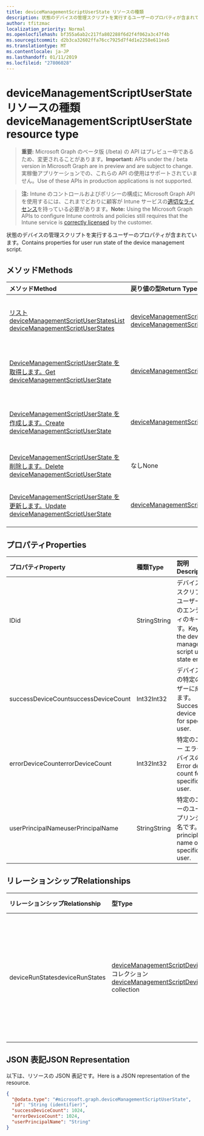 ```yaml
---
title: deviceManagementScriptUserState リソースの種類
description: 状態のデバイスの管理スクリプトを実行するユーザーのプロパティが含まれています。
author: tfitzmac
localization_priority: Normal
ms.openlocfilehash: bf355a6ab2c217fa802288f6d2f4f062a3c47f4b
ms.sourcegitcommit: d2b3ca32602ffa76cc7925d7f4d1e2258e611ea5
ms.translationtype: MT
ms.contentlocale: ja-JP
ms.lasthandoff: 01/11/2019
ms.locfileid: "27806028"
---
```

# <a name="devicemanagementscriptuserstate-resource-type"></a><span data-ttu-id="d4ecb-103">deviceManagementScriptUserState リソースの種類</span><span class="sxs-lookup"><span data-stu-id="d4ecb-103">deviceManagementScriptUserState resource type</span></span>

> <span data-ttu-id="d4ecb-104">**重要:** Microsoft Graph のベータ版 (/beta) の API はプレビュー中であるため、変更されることがあります。</span><span class="sxs-lookup"><span data-stu-id="d4ecb-104">**Important:** APIs under the / beta version in Microsoft Graph are in preview and are subject to change.</span></span> <span data-ttu-id="d4ecb-105">実稼働アプリケーションでの、これらの API の使用はサポートされていません。</span><span class="sxs-lookup"><span data-stu-id="d4ecb-105">Use of these APIs in production applications is not supported.</span></span>

> <span data-ttu-id="d4ecb-106">**注:** Intune のコントロールおよびポリシーの構成に Microsoft Graph API を使用するには、これまでどおりに顧客が Intune サービスの[適切なライセンス](https://go.microsoft.com/fwlink/?linkid=839381)を持っている必要があります。</span><span class="sxs-lookup"><span data-stu-id="d4ecb-106">**Note:** Using the Microsoft Graph APIs to configure Intune controls and policies still requires that the Intune service is [correctly licensed](https://go.microsoft.com/fwlink/?linkid=839381) by the customer.</span></span>

<span data-ttu-id="d4ecb-107">状態のデバイスの管理スクリプトを実行するユーザーのプロパティが含まれています。</span><span class="sxs-lookup"><span data-stu-id="d4ecb-107">Contains properties for user run state of the device management script.</span></span>
## <a name="methods"></a><span data-ttu-id="d4ecb-108">メソッド</span><span class="sxs-lookup"><span data-stu-id="d4ecb-108">Methods</span></span>
|<span data-ttu-id="d4ecb-109">メソッド</span><span class="sxs-lookup"><span data-stu-id="d4ecb-109">Method</span></span>|<span data-ttu-id="d4ecb-110">戻り値の型</span><span class="sxs-lookup"><span data-stu-id="d4ecb-110">Return Type</span></span>|<span data-ttu-id="d4ecb-111">説明</span><span class="sxs-lookup"><span data-stu-id="d4ecb-111">Description</span></span>|
|:---|:---|:---|
|[<span data-ttu-id="d4ecb-112">リスト deviceManagementScriptUserStates</span><span class="sxs-lookup"><span data-stu-id="d4ecb-112">List deviceManagementScriptUserStates</span></span>](../api/intune-devices-devicemanagementscriptuserstate-list.md)|<span data-ttu-id="d4ecb-113">[deviceManagementScriptUserState](../resources/intune-devices-devicemanagementscriptuserstate.md)コレクション</span><span class="sxs-lookup"><span data-stu-id="d4ecb-113">[deviceManagementScriptUserState](../resources/intune-devices-devicemanagementscriptuserstate.md) collection</span></span>|<span data-ttu-id="d4ecb-114">[DeviceManagementScriptUserState](../resources/intune-devices-devicemanagementscriptuserstate.md)オブジェクトのプロパティと関係を一覧表示します。</span><span class="sxs-lookup"><span data-stu-id="d4ecb-114">List properties and relationships of the [deviceManagementScriptUserState](../resources/intune-devices-devicemanagementscriptuserstate.md) objects.</span></span>|
|[<span data-ttu-id="d4ecb-115">DeviceManagementScriptUserState を取得します。</span><span class="sxs-lookup"><span data-stu-id="d4ecb-115">Get deviceManagementScriptUserState</span></span>](../api/intune-devices-devicemanagementscriptuserstate-get.md)|[<span data-ttu-id="d4ecb-116">deviceManagementScriptUserState</span><span class="sxs-lookup"><span data-stu-id="d4ecb-116">deviceManagementScriptUserState</span></span>](../resources/intune-devices-devicemanagementscriptuserstate.md)|<span data-ttu-id="d4ecb-117">[DeviceManagementScriptUserState](../resources/intune-devices-devicemanagementscriptuserstate.md)オブジェクトのプロパティと関係を参照してください。</span><span class="sxs-lookup"><span data-stu-id="d4ecb-117">Read properties and relationships of the [deviceManagementScriptUserState](../resources/intune-devices-devicemanagementscriptuserstate.md) object.</span></span>|
|[<span data-ttu-id="d4ecb-118">DeviceManagementScriptUserState を作成します。</span><span class="sxs-lookup"><span data-stu-id="d4ecb-118">Create deviceManagementScriptUserState</span></span>](../api/intune-devices-devicemanagementscriptuserstate-create.md)|[<span data-ttu-id="d4ecb-119">deviceManagementScriptUserState</span><span class="sxs-lookup"><span data-stu-id="d4ecb-119">deviceManagementScriptUserState</span></span>](../resources/intune-devices-devicemanagementscriptuserstate.md)|<span data-ttu-id="d4ecb-120">新しい[deviceManagementScriptUserState](../resources/intune-devices-devicemanagementscriptuserstate.md)オブジェクトを作成します。</span><span class="sxs-lookup"><span data-stu-id="d4ecb-120">Create a new [deviceManagementScriptUserState](../resources/intune-devices-devicemanagementscriptuserstate.md) object.</span></span>|
|[<span data-ttu-id="d4ecb-121">DeviceManagementScriptUserState を削除します。</span><span class="sxs-lookup"><span data-stu-id="d4ecb-121">Delete deviceManagementScriptUserState</span></span>](../api/intune-devices-devicemanagementscriptuserstate-delete.md)|<span data-ttu-id="d4ecb-122">なし</span><span class="sxs-lookup"><span data-stu-id="d4ecb-122">None</span></span>|<span data-ttu-id="d4ecb-123">の[deviceManagementScriptUserState](../resources/intune-devices-devicemanagementscriptuserstate.md)を削除します。</span><span class="sxs-lookup"><span data-stu-id="d4ecb-123">Deletes a [deviceManagementScriptUserState](../resources/intune-devices-devicemanagementscriptuserstate.md).</span></span>|
|[<span data-ttu-id="d4ecb-124">DeviceManagementScriptUserState を更新します。</span><span class="sxs-lookup"><span data-stu-id="d4ecb-124">Update deviceManagementScriptUserState</span></span>](../api/intune-devices-devicemanagementscriptuserstate-update.md)|[<span data-ttu-id="d4ecb-125">deviceManagementScriptUserState</span><span class="sxs-lookup"><span data-stu-id="d4ecb-125">deviceManagementScriptUserState</span></span>](../resources/intune-devices-devicemanagementscriptuserstate.md)|<span data-ttu-id="d4ecb-126">[DeviceManagementScriptUserState](../resources/intune-devices-devicemanagementscriptuserstate.md)オブジェクトのプロパティを更新します。</span><span class="sxs-lookup"><span data-stu-id="d4ecb-126">Update the properties of a [deviceManagementScriptUserState](../resources/intune-devices-devicemanagementscriptuserstate.md) object.</span></span>|

## <a name="properties"></a><span data-ttu-id="d4ecb-127">プロパティ</span><span class="sxs-lookup"><span data-stu-id="d4ecb-127">Properties</span></span>
|<span data-ttu-id="d4ecb-128">プロパティ</span><span class="sxs-lookup"><span data-stu-id="d4ecb-128">Property</span></span>|<span data-ttu-id="d4ecb-129">種類</span><span class="sxs-lookup"><span data-stu-id="d4ecb-129">Type</span></span>|<span data-ttu-id="d4ecb-130">説明</span><span class="sxs-lookup"><span data-stu-id="d4ecb-130">Description</span></span>|
|:---|:---|:---|
|<span data-ttu-id="d4ecb-131">ID</span><span class="sxs-lookup"><span data-stu-id="d4ecb-131">id</span></span>|<span data-ttu-id="d4ecb-132">String</span><span class="sxs-lookup"><span data-stu-id="d4ecb-132">String</span></span>|<span data-ttu-id="d4ecb-133">デバイス管理スクリプト ユーザー状態のエンティティのキーです。</span><span class="sxs-lookup"><span data-stu-id="d4ecb-133">Key of the device management script user state entity.</span></span>|
|<span data-ttu-id="d4ecb-134">successDeviceCount</span><span class="sxs-lookup"><span data-stu-id="d4ecb-134">successDeviceCount</span></span>|<span data-ttu-id="d4ecb-135">Int32</span><span class="sxs-lookup"><span data-stu-id="d4ecb-135">Int32</span></span>|<span data-ttu-id="d4ecb-136">デバイスの数の特定のユーザーに成功します。</span><span class="sxs-lookup"><span data-stu-id="d4ecb-136">Success device count for specific user.</span></span>|
|<span data-ttu-id="d4ecb-137">errorDeviceCount</span><span class="sxs-lookup"><span data-stu-id="d4ecb-137">errorDeviceCount</span></span>|<span data-ttu-id="d4ecb-138">Int32</span><span class="sxs-lookup"><span data-stu-id="d4ecb-138">Int32</span></span>|<span data-ttu-id="d4ecb-139">特定のユーザー エラー デバイスの数。</span><span class="sxs-lookup"><span data-stu-id="d4ecb-139">Error device count for specific user.</span></span>|
|<span data-ttu-id="d4ecb-140">userPrincipalName</span><span class="sxs-lookup"><span data-stu-id="d4ecb-140">userPrincipalName</span></span>|<span data-ttu-id="d4ecb-141">String</span><span class="sxs-lookup"><span data-stu-id="d4ecb-141">String</span></span>|<span data-ttu-id="d4ecb-142">特定のユーザーのユーザー プリンシパル名です。</span><span class="sxs-lookup"><span data-stu-id="d4ecb-142">User principle name of specific user.</span></span>|

## <a name="relationships"></a><span data-ttu-id="d4ecb-143">リレーションシップ</span><span class="sxs-lookup"><span data-stu-id="d4ecb-143">Relationships</span></span>
|<span data-ttu-id="d4ecb-144">リレーションシップ</span><span class="sxs-lookup"><span data-stu-id="d4ecb-144">Relationship</span></span>|<span data-ttu-id="d4ecb-145">型</span><span class="sxs-lookup"><span data-stu-id="d4ecb-145">Type</span></span>|<span data-ttu-id="d4ecb-146">説明</span><span class="sxs-lookup"><span data-stu-id="d4ecb-146">Description</span></span>|
|:---|:---|:---|
|<span data-ttu-id="d4ecb-147">deviceRunStates</span><span class="sxs-lookup"><span data-stu-id="d4ecb-147">deviceRunStates</span></span>|<span data-ttu-id="d4ecb-148">[deviceManagementScriptDeviceState](../resources/intune-devices-devicemanagementscriptdevicestate.md)コレクション</span><span class="sxs-lookup"><span data-stu-id="d4ecb-148">[deviceManagementScriptDeviceState](../resources/intune-devices-devicemanagementscriptdevicestate.md) collection</span></span>|<span data-ttu-id="d4ecb-149">特定のユーザーのすべてのデバイスでは、このスクリプトの実行状態のリストです。</span><span class="sxs-lookup"><span data-stu-id="d4ecb-149">List of run states for this script across all devices of specific user.</span></span>|

## <a name="json-representation"></a><span data-ttu-id="d4ecb-150">JSON 表記</span><span class="sxs-lookup"><span data-stu-id="d4ecb-150">JSON Representation</span></span>
<span data-ttu-id="d4ecb-151">以下は、リソースの JSON 表記です。</span><span class="sxs-lookup"><span data-stu-id="d4ecb-151">Here is a JSON representation of the resource.</span></span>
<!-- {
  "blockType": "resource",
  "keyProperty": "id",
  "@odata.type": "microsoft.graph.deviceManagementScriptUserState"
}
-->
``` json
{
  "@odata.type": "#microsoft.graph.deviceManagementScriptUserState",
  "id": "String (identifier)",
  "successDeviceCount": 1024,
  "errorDeviceCount": 1024,
  "userPrincipalName": "String"
}
```





